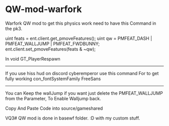 # QW-mod-warfork
Warfork QW mod to get this physics work need to have this Command in the pk3.

uint feats = ent.client.get_pmoveFeatures();     uint qw = PMFEAT_DASH | PMFEAT_WALLJUMP | PMFEAT_FWDBUNNY;     ent.client.set_pmoveFeatures(feats &amp; ~qw); 

In void GT_PlayerRespawn

------

If you use hiss hud on discord cyberemperor use this command For to get fully working con_fontSystemFamily FreeSans

------
You can Keep the wallJump if you want just delete the PMFEAT_WALLJUMP from the Parameter, To Enable Walljump back.

Copy And Paste Code into source/gameshared

VQ3# QW mod is done in basewf folder. :D with my custom stuff.
